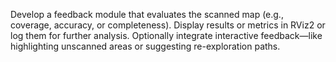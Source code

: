 Develop a feedback module that evaluates the scanned map (e.g., coverage, accuracy, or completeness).
Display results or metrics in RViz2 or log them for further analysis.
Optionally integrate interactive feedback—like highlighting unscanned areas or suggesting re-exploration paths.